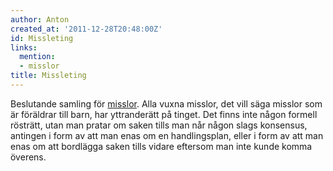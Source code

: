 ```yaml
---
author: Anton
created_at: '2011-12-28T20:48:00Z'
id: Missleting
links:
  mention:
  - misslor
title: Missleting
---
```


Beslutande samling för [misslor]. Alla vuxna misslor, det vill säga misslor som är föräldrar till
barn, har yttranderätt på tinget. Det finns inte någon formell rösträtt, utan man pratar om saken
tills man når någon slags konsensus, antingen i form av att man enas om en handlingsplan, eller i
form av att man enas om att bordlägga saken tills vidare eftersom man inte kunde komma överens.

  [misslor]: misslor
